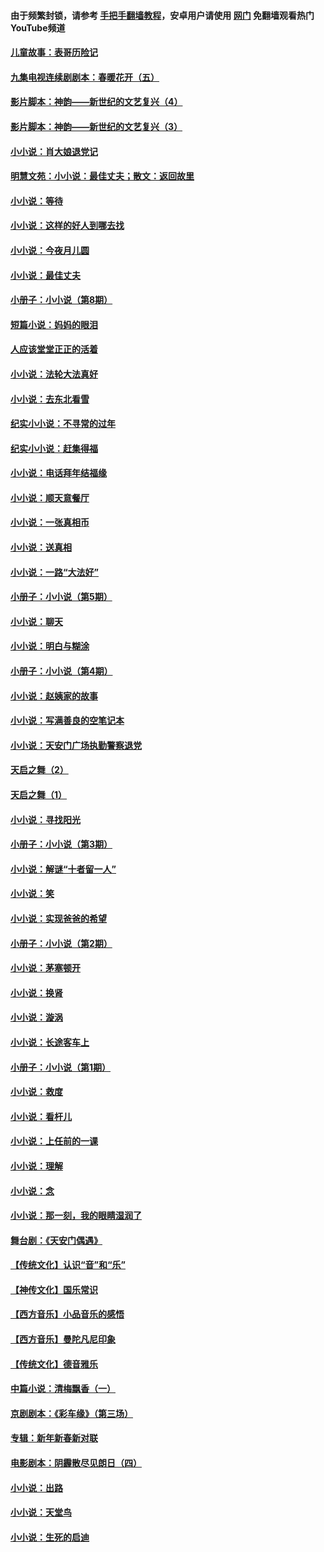 #### 由于频繁封锁，请参考 [手把手翻墙教程](https://github.com/gfw-breaker/guides/wiki/)，安卓用户请使用 [网门](https://github.com/gfw-breaker/nogfw/blob/master/dl.md?t=05270601) 免翻墙观看热门YouTube频道 

#### [儿童故事：表哥历险记](../pages/328/383535.md?t=05270601) 

#### [九集电视连续剧剧本：春暖花开（五）](../pages/328/275919.md?t=05270601) 

#### [影片脚本：神韵——新世纪的文艺复兴（4）](../pages/328/266089.md?t=05270601) 

#### [影片脚本：神韵——新世纪的文艺复兴（3）](../pages/328/266087.md?t=05270601) 

#### [小小说：肖大娘退党记](../pages/328/239807.md?t=05270601) 

#### [明慧文苑：小小说：最佳丈夫；散文：返回故里](../pages/328/3439.md?t=05270601) 

#### [小小说：等待](../pages/328/223927.md?t=05270601) 

#### [小小说：这样的好人到哪去找](../pages/328/209396.md?t=05270601) 

#### [小小说：今夜月儿圆](../pages/328/193588.md?t=05270601) 

#### [小小说：最佳丈夫](../pages/328/190938.md?t=05270601) 

#### [小册子：小小说（第8期）](../pages/328/188202.md?t=05270601) 

#### [短篇小说：妈妈的眼泪](../pages/328/187712.md?t=05270601) 

#### [人应该堂堂正正的活着](../pages/328/182430.md?t=05270601) 

#### [小小说：法轮大法真好](../pages/328/174669.md?t=05270601) 

#### [小小说：去东北看雪](../pages/328/173882.md?t=05270601) 

#### [纪实小小说：不寻常的过年](../pages/328/173187.md?t=05270601) 

#### [纪实小小说：赶集得福](../pages/328/172652.md?t=05270601) 

#### [小小说：电话拜年结福缘](../pages/328/172533.md?t=05270601) 

#### [小小说：顺天意餐厅](../pages/328/170182.md?t=05270601) 

#### [小小说：一张真相币](../pages/328/169410.md?t=05270601) 

#### [小小说：送真相](../pages/328/166713.md?t=05270601) 

#### [小小说：一路“大法好”](../pages/328/162016.md?t=05270601) 

#### [小册子：小小说（第5期）](../pages/328/161131.md?t=05270601) 

#### [小小说：聊天](../pages/328/159640.md?t=05270601) 

#### [小小说：明白与糊涂](../pages/328/158101.md?t=05270601) 

#### [小册子：小小说（第4期）](../pages/328/158006.md?t=05270601) 

#### [小小说：赵姨家的故事](../pages/328/157843.md?t=05270601) 

#### [小小说：写满善良的空笔记本](../pages/328/157382.md?t=05270601) 

#### [小小说：天安门广场执勤警察退党](../pages/328/156982.md?t=05270601) 

#### [天启之舞（2）](../pages/328/153440.md?t=05270601) 

#### [天启之舞（1）](../pages/328/153439.md?t=05270601) 

#### [小小说：寻找阳光](../pages/328/153065.md?t=05270601) 

#### [小册子：小小说（第3期）](../pages/328/151715.md?t=05270601) 

#### [小小说：解谜“十者留一人”](../pages/328/148967.md?t=05270601) 

#### [小小说：笑](../pages/328/148905.md?t=05270601) 

#### [小小说：实现爸爸的希望](../pages/328/148096.md?t=05270601) 

#### [小册子：小小说（第2期）](../pages/328/147214.md?t=05270601) 

#### [小小说：茅塞顿开](../pages/328/147030.md?t=05270601) 

#### [小小说：换肾](../pages/328/146770.md?t=05270601) 

#### [小小说：漩涡](../pages/328/146683.md?t=05270601) 

#### [小小说：长途客车上](../pages/328/145076.md?t=05270601) 

#### [小册子：小小说（第1期）](../pages/328/143963.md?t=05270601) 

#### [小小说：救度](../pages/328/143927.md?t=05270601) 

#### [小小说：看杆儿](../pages/328/142137.md?t=05270601) 

#### [小小说：上任前的一课](../pages/328/140808.md?t=05270601) 

#### [小小说：理解](../pages/328/140476.md?t=05270601) 

#### [小小说：念](../pages/328/139513.md?t=05270601) 

#### [小小说：那一刻，我的眼睛湿润了](../pages/328/138476.md?t=05270601) 

#### [舞台剧：《天安门偶遇》](../pages/328/117155.md?t=05270601) 

#### [【传统文化】认识“音”和“乐”](../pages/328/108667.md?t=05270601) 

#### [【神传文化】国乐常识](../pages/328/104225.md?t=05270601) 

#### [【西方音乐】小品音乐的感悟](../pages/328/102924.md?t=05270601) 

#### [【西方音乐】曼陀凡尼印象](../pages/328/102922.md?t=05270601) 

#### [【传统文化】德音雅乐](../pages/328/102923.md?t=05270601) 

#### [中篇小说：清梅飘香（一）](../pages/328/101058.md?t=05270601) 

#### [京剧剧本：《彩车缘》（第三场）](../pages/328/96434.md?t=05270601) 

#### [专辑：新年新春新对联](../pages/328/94991.md?t=05270601) 

#### [电影剧本：阴霾散尽见朗日（四）](../pages/328/87081.md?t=05270601) 

#### [小小说：出路](../pages/328/84848.md?t=05270601) 

#### [小小说：天堂鸟](../pages/328/83084.md?t=05270601) 

#### [小小说：生死的启迪](../pages/328/70977.md?t=05270601) 

